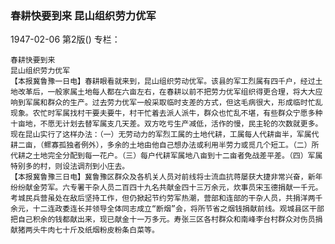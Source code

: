 ### 春耕快要到来  昆山组织劳力优军

1947-02-06
第2版()
专栏：

    春耕快要到来
    昆山组织劳力优军
    【本报冀鲁豫一日电】春耕眼看就来到，昆山组织劳动优军。该县的军工烈属有四千户，经过土地改革后，一般家属土地每人都在六亩左右，在春耕以前不把劳力优军组织得更合理，将大大应响到军属和群众的生产。过去劳力优军一般采取临时支差的方式，但这毛病很大，形成临时忙乱现象。农忙时军属找村干要夫要牛，村干忙着去派人派牛，群众也忙乱不堪，有些群众宁愿多种十亩地，不愿无计划去替军属支几天差。双方吃亏生产减低，活作的慢，民主轮的次数就更多。现在昆山实行了这样办法：（一）无劳动力的军烈工属的土地代耕，工属每人代耕亩半，军属代耕二亩，（鳏寡孤独者例外），多余的土地由他自己想办法或利用半劳力或觅几个短工。（二）所代耕之土地完全分配到每一花户。（三）每户代耕军属地八亩到十二亩者免战差平差。（四）军属特别多的村，则设法调剂到小庄去。
    【本报冀鲁豫三日电】冀鲁豫区群众及各机关人员对前线将士流血抗蒋屡获大捷非常兴奋，新年纷纷献金劳军。六专署干杂人员二百四十九名共献金四十三万余元，炊事员宋玉德捐献一千元。考城民兵营虽处在敌后坚持工作，但仍掀起节约劳军热潮，营部和连部的干杂人员，共捐洋两千余元，十二连政委连长并领导全体同志成立“断烟”会，将所节省之烟钱捐献前线。观城县区干部把自己积余的钱都献出来，现已献金十一万多元。寿张三区各村群众和南峰李台村群众对伤员捐献猪两头牛肉七十斤及纸烟粉皮粉条白菜等。
